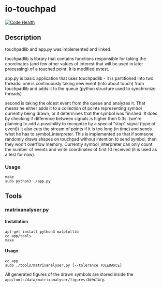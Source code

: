 # io-touchpad

[![Code Health](https://landscape.io/github/0mp/io-touchpad/master/landscape.svg?style=flat-square)](https://landscape.io/github/0mp/io-touchpad/master)

## Description

 touchpadlib and app.py was implemented and linked.

 touchpadlib is library that contains functions responsible for taking the
   coordinates (and few other values of interest that will be used in later processing) of a touched point. It is
   modified evtest.

 app.py is basic application that uses touchpadlib - it is partitioned into two threads:
   one is continuously taking new event (info about touch) from touchpadlib and adds it to the queue (python structure
    used to synchronize threads)

   second is taking the oldest event from the queue and analyzes it. That means he either adds it to a collection of
    points representing symbol currently being drawn, or it determines that the symbol was finished. It does by checking
    if difference between signals is higher then 0.3s. (we're planning to add a possibility to recognize by a special
    "stop" signal (type of event)) It also cuts the stream of points if it is too long (in time) and sends what he has
    to symbol_interpreter. This is implemented so that if someone randomly draws shapes on touchpad without intention
    to send symbol, then they won't overflow memory. Currently symbol_interpreter can only count the number of events and
    write coordinates of first 10 received (it is used as a test for now).


### Usage

    make
    sudo python3 ./app.py

## Tools

### matrixanalyser.py

#### Installation

    apt-get install python3-matplotlib
    cd app/tools
    make

#### Usage

    cd app
    sudo ./tools/matrixanalyser.py [--tolerance TOLERANCE]

All generated figures of the drawn symbols are stored inside
the `app/tools/data/matrixanalyser/figures` directory.

